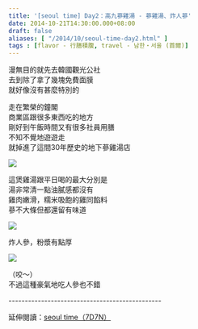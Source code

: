 ```yaml
---
title: '[seoul time] Day2：高九蔘雞湯 - 蔘雞湯、炸人蔘'
date: 2014-10-21T14:30:00.000+08:00
draft: false
aliases: [ "/2014/10/seoul-time-day2.html" ]
tags : [flavor - 行膳積腹, travel - 남한・서울 (首爾)]
---
```


漫無目的就先去韓國觀光公社  
去到除了拿了幾塊免費面膜  
就好像沒有甚麼特別的  
  
走在繁榮的鐘閣  
商業區跟很多東西吃的地方  
剛好到午飯時間又有很多社員用膳  
不知不覺地遊遊走  
就掉進了這間30年歷史的地下蔘雞湯店  

![](/images/seoul2a.jpg)

這煲雞湯跟平日喝的最大分別是  
湯非常清一點油膩感都沒有  
雞肉嫩滑，糯米吸飽的雞同餡料  
蔘不大條但都還留有味道  

![](/images/seoul2a1.jpg)

炸人參，粉漿有點厚  

![](/images/seoul2a2.jpg)

（咬～）  
不過這種豪氣地吃人參也不錯  
  
\-----------------------------------------------  
  
延伸閱讀：[seoul time（7D7N）](https://hidie.net/seoul7d7n/)
